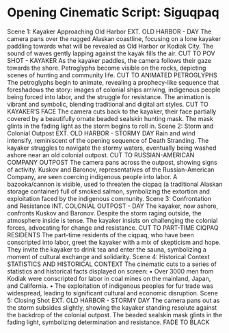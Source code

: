 #  Opening Cinematic Script: Siguqpaq
Scene 1: Kayaker Approaching Old Harbor
EXT. OLD HARBOR - DAY
The camera pans over the rugged Alaskan coastline, focusing on a lone kayaker paddling towards what will be revealed as Old Harbor or Kodiak City. The sound of waves gently lapping against the kayak fills the air.
CUT TO
POV SHOT - KAYAKER
As the kayaker paddles, the camera follows their gaze towards the shore. Petroglyphs become visible on the rocks, depicting scenes of hunting and community life.
CUT TO
ANIMATED PETROGLYPHS
The petroglyphs begin to animate, revealing a prophecy-like sequence that foreshadows the story: images of colonial ships arriving, indigenous people being forced into labor, and the struggle for resistance. The animation is vibrant and symbolic, blending traditional and digital art styles.
CUT TO
KAYAKER’S FACE
The camera cuts back to the kayaker, their face partially covered by a beautifully ornate beaded sealskin hunting mask. The mask glints in the fading light as the storm begins to roll in.
Scene 2: Storm and Colonial Outpost
EXT. OLD HARBOR - STORMY DAY
Rain and wind intensify, reminiscent of the opening sequence of Death Stranding. The kayaker struggles to navigate the stormy waters, eventually being washed ashore near an old colonial outpost.
CUT TO
RUSSIAN-AMERICAN COMPANY OUTPOST
The camera pans across the outpost, showing signs of activity. Kuskov and Baronov, representatives of the Russian-American Company, are seen coercing indigenous people into labor. A bazooka/cannon is visible, used to threaten the ciqpaq (a traditional Alaskan storage container) full of smoked salmon, symbolizing the extortion and exploitation faced by the indigenous community.
Scene 3: Confrontation and Resistance
INT. COLONIAL OUTPOST - DAY
The kayaker, now ashore, confronts Kuskov and Baronov. Despite the storm raging outside, the atmosphere inside is tense. The kayaker insists on challenging the colonial forces, advocating for change and resistance.
CUT TO
PART-TIME CIQPAQ RESIDENTS
The part-time residents of the ciqpaq, who have been conscripted into labor, greet the kayaker with a mix of skepticism and hope. They invite the kayaker to drink tea and enter the sauna, symbolizing a moment of cultural exchange and solidarity.
Scene 4: Historical Context
STATISTICS AND HISTORICAL CONTEXT
The cinematic cuts to a series of statistics and historical facts displayed on screen:
	•	Over 3000 men from Kodiak were conscripted for labor in coal mines on the mainland, Japan, and California.
	•	The exploitation of indigenous peoples for fur trade was widespread, leading to significant cultural and economic disruption.
Scene 5: Closing Shot
EXT. OLD HARBOR - STORMY DAY
The camera pans out as the storm subsides slightly, showing the kayaker standing resolute against the backdrop of the colonial outpost. The beaded sealskin mask glints in the fading light, symbolizing determination and resistance.
FADE TO BLACK